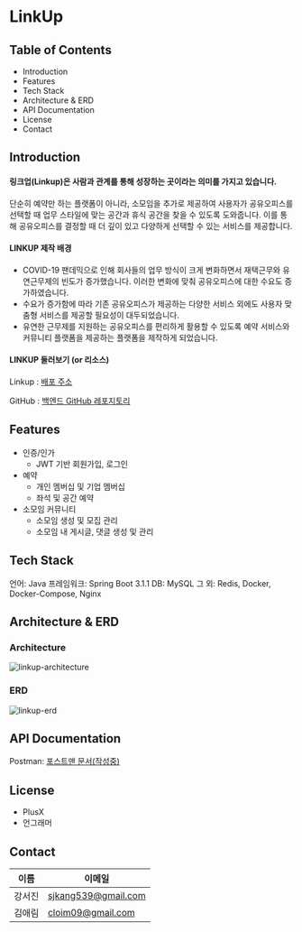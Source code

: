 # LinkUp

## Table of Contents
- Introduction
- Features
- Tech Stack
- Architecture & ERD
- API Documentation
- License
- Contact

## Introduction
#### 링크업(Linkup)은 **사람과 관계를 통해 성장하는 곳**이라는 의미를 가지고 있습니다.

단순히 예약만 하는 플랫폼이 아니라, 소모임을 추가로 제공하여 사용자가 공유오피스를 선택할 때 업무 스타일에 맞는 공간과 휴식 공간을 찾을 수 있도록 도와줍니다. 
이를 통해 공유오피스를 결정할 때 더 깊이 있고 다양하게 선택할 수 있는 서비스를 제공합니다.

#### LINKUP 제작 배경
- COVID-19 팬데믹으로 인해 회사들의 업무 방식이 크게 변화하면서 재택근무와 유연근무제의 빈도가 증가했습니다. 이러한 변화에 맞춰 공유오피스에 대한 수요도 증가하였습니다.
- 수요가 증가함에 따라 기존 공유오피스가 제공하는 다양한 서비스 외에도 사용자 맞춤형 서비스를 제공할 필요성이 대두되었습니다.
- 유연한 근무제를 지원하는 공유오피스를 편리하게 활용할 수 있도록 예약 서비스와 커뮤니티 플랫폼을 제공하는 플랫폼을 제작하게 되었습니다.

#### LINKUP 둘러보기 (or 리소스)
Linkup : [배포 주소](https://linkup-3mw.vercel.app/) 

GitHub : [백엔드 GitHub 레포지토리](https://github.com/Linkup-3mw/backend)

## Features
- 인증/인가
  - JWT 기반 회원가입, 로그인
- 예약
  - 개인 멤버십 및 기업 멤버십
  - 좌석 및 공간 예약
- 소모임 커뮤니티
  - 소모임 생성 및 모집 관리
  - 소모임 내 게시글, 댓글 생성 및 관리

## Tech Stack
언어: Java
프레임워크: Spring Boot 3.1.1
DB: MySQL
그 외: Redis, Docker, Docker-Compose, Nginx

## Architecture & ERD
### Architecture
![linkup-architecture](https://velog.velcdn.com/images/c0smosaur/post/a32324ff-982e-4799-9653-f5689948d0b4/image.png)

### ERD
![linkup-erd](https://velog.velcdn.com/images/c0smosaur/post/085db9dd-b864-49f7-a199-65cc46799d48/image.png)

## API Documentation
Postman: [포스트맨 문서(작성중)]()

## License
- PlusX
- 언그래머

## Contact
| 이름 | 이메일                 |
|----|---------------------|
| 강서진 | sjkang539@gmail.com |
| 김애림 | cloim09@gmail.com   |
